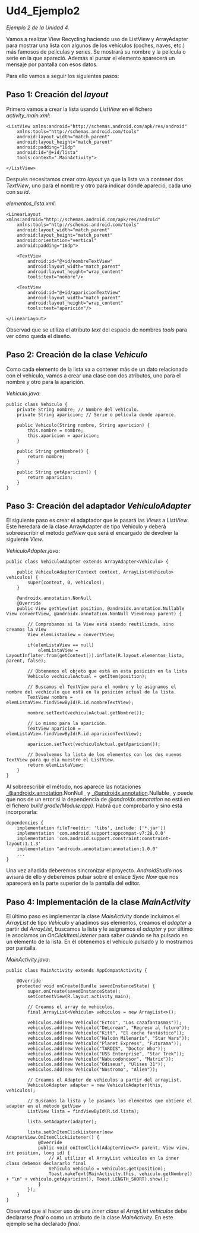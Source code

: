 # Ud4_Ejemplo2
_Ejemplo 2 de la Unidad 4._

Vamos a realizar View Recycling haciendo uso de ListView y ArrayAdapter para mostrar una lista con algunos de los vehículos (coches, naves, etc.) 
más famosos de películas y series. Se mostrará su nombre y la película o serie en la que apareció.
Además al pursar el elemento aparecerá un mensaje por pantalla con esos datos.

Para ello vamos a seguir los siguientes pasos:

## Paso 1: Creación del _layout_

Primero vamos a crear la lista usando _ListView_ en el fichero _activity_main.xml_:
```
<ListView xmlns:android="http://schemas.android.com/apk/res/android"
    xmlns:tools="http://schemas.android.com/tools"
    android:layout_width="match_parent"
    android:layout_height="match_parent"
    android:padding="16dp"
    android:id="@+id/lista"
    tools:context=".MainActivity">

</ListView>
```
Después necesitamos crear otro _layout_ ya que la lista va a contener dos _TextView_, uno para el nombre y otro para indicar dónde
apareció, cada uno con su _id_.

_elementos_lista.xml_:
```
<LinearLayout xmlns:android="http://schemas.android.com/apk/res/android"
    xmlns:tools="http://schemas.android.com/tools"
    android:layout_width="match_parent"
    android:layout_height="match_parent"
    android:orientation="vertical"
    android:padding="16dp">

    <TextView
        android:id="@+id/nombreTextView"
        android:layout_width="match_parent"
        android:layout_height="wrap_content"
        tools:text="nombre"/>

    <TextView
        android:id="@+id/aparicionTextView"
        android:layout_width="match_parent"
        android:layout_height="wrap_content"
        tools:text="aparición"/>

</LinearLayout>
```
Observad que se utiliza el atributo _text_ del espacio de nombres _tools_ para ver cómo queda el diseño.

## Paso 2: Creación de la clase _Vehiculo_
Como cada elemento de la lista va a contener más de un dato relacionado con el vehículo, vamos a crear una clase con dos atributos, 
uno para el nombre y otro para la aparición.

_Vehiculo.java_:
```
public class Vehiculo {
    private String nombre; // Nombre del vehículo.
    private String aparicion; // Serie o película donde aparece.

    public Vehiculo(String nombre, String aparicion) {
        this.nombre = nombre;
        this.aparicion = aparicion;
    }

    public String getNombre() {
        return nombre;
    }

    public String getAparicion() {
        return aparicion;
    }
}
```

## Paso 3: Creación del adaptador _VehiculoAdapter_
El siguiente paso es crear el adaptador que le pasará las _Views_ a _ListView_. Éste heredará de la clase ArrayAdapter de tipo Vehiculo y deberá sobreescribir el método _getView_ que será el encargado de devolver la siguiente _View_.

_VehiculoAdapter.java_:
```
public class VehiculoAdapter extends ArrayAdapter<Vehiculo> {

    public VehiculoAdapter(Context context, ArrayList<Vehiculo> vehiculos) {
        super(context, 0, vehiculos);
    }

    @androidx.annotation.NonNull
    @Override
    public View getView(int position, @androidx.annotation.Nullable View convertView, @androidx.annotation.NonNull ViewGroup parent) {

        // Comprobamos si la View está siendo reutilizada, sino creamos la View
        View elemListaView = convertView;

        if(elemListaView == null)
            elemListaView = LayoutInflater.from(getContext()).inflate(R.layout.elementos_lista, parent, false);

        // Obtenemos el objeto que está en esta posición en la lista
        Vehiculo vechiculoActual = getItem(position);

        // Buscamos el TextView para el nombre y le asignamos el nombre del vechículo que está en la posición actual de la lista.
        TextView nombre = elemListaView.findViewById(R.id.nombreTextView);

        nombre.setText(vechiculoActual.getNombre());

        // Lo mismo para la aparición.
        TextView aparicion = elemListaView.findViewById(R.id.aparicionTextView);

        aparicion.setText(vechiculoActual.getAparicion());

        // Devolvemos la lista de los elementos con los dos nuevos TextView para qu ela muestre el ListView.
        return elemListaView;
    }
}
```
Al sobreescribir el método, nos aparece las notaciones _@androidx.annotation.NonNull_ y _@androidx.annotation.Nullable_ y puede que nos de un error si la dependencia de _@androidx.annotation_ no está en el fichero _build.gradle(Module:app)_.
Habrá que comprobarlo y sino está incorporarla:
```
dependencies {
    implementation fileTree(dir: 'libs', include: ['*.jar'])
    implementation 'com.android.support:appcompat-v7:28.0.0'
    implementation 'com.android.support.constraint:constraint-layout:1.1.3'
    implementation "androidx.annotation:annotation:1.0.0"
    ...
}
```
Una vez añadida deberemos sincronizar el proyecto. _AndroidStudio_ nos avisará de ello y deberemos pulsar sobre el enlace _Sync Now_ que nos aparecerá en la parte superior de la pantalla del editor.

## Paso 4: Implementación de la clase _MainActivity_
El último paso es implementar la clase _MainActivity_ donde incluimos el _ArrayList_ de tipo _Vehiculo_ y añadimos sus elementos, creamos el _adapter_ a partir del _ArrayList_, buscamos la lista y le asignamos el _adapter_ y por último le asociamos un _OnClickItemListener_ para saber cuándo se ha pulsado en un elemento de la lista. En él obtenemos el vehículo pulsado y lo
mostramos por pantalla.

_MainActivity.java_:
```
public class MainActivity extends AppCompatActivity {

    @Override
    protected void onCreate(Bundle savedInstanceState) {
        super.onCreate(savedInstanceState);
        setContentView(R.layout.activity_main);

        // Creamos el array de vehiculos.
        final ArrayList<Vehiculo> vehiculos = new ArrayList<>();

        vehiculos.add(new Vehiculo("Ecto1", "Los cazafantasmas"));
        vehiculos.add(new Vehiculo("DeLorean", "Regreso al futuro"));
        vehiculos.add(new Vehiculo("Kitt", "El coche fantástico"));
        vehiculos.add(new Vehiculo("Halcón Milenario", "Star Wars"));
        vehiculos.add(new Vehiculo("Planet Express", "Futurama"));
        vehiculos.add(new Vehiculo("TARDIS", "Doctor Who"));
        vehiculos.add(new Vehiculo("USS Enterprise", "Star Trek"));
        vehiculos.add(new Vehiculo("Nabucodonosor", "Matrix"));
        vehiculos.add(new Vehiculo("Odiseus", "Ulises 31"));
        vehiculos.add(new Vehiculo("Nostromo", "Alien"));

        // Creamos el Adapter de vehículos a partir del arrayList.
        VehiculoAdapter adapter = new VehiculoAdapter(this, vehiculos);

        // Buscamos la lista y le pasamos los elementos que obtiene el adapter en el método getView
        ListView lista = findViewById(R.id.lista);

        lista.setAdapter(adapter);

        lista.setOnItemClickListener(new AdapterView.OnItemClickListener() {
            @Override
            public void onItemClick(AdapterView<?> parent, View view, int position, long id) {
                // Al utilizar el ArrayList vehiculos en la inner class debemos declararlo final
                Vehiculo vehiculo = vehiculos.get(position);
                Toast.makeText(MainActivity.this, vehiculo.getNombre() + "\n" + vehiculo.getAparicion(), Toast.LENGTH_SHORT).show();
            }
        });
    }
}
```
Observad que al hacer uso de una _Inner class_ el _ArrayList_ _vehiculos_ debe declararse _final_ o como un atributo de la clase _MainActivity_. En este ejemplo se ha declarado _final_.
